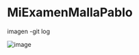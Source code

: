 # MiExamenMallaPablo

imagen -git log

![image](https://user-images.githubusercontent.com/33675679/100889849-9df05480-3485-11eb-8361-1b13b35f779a.png)
